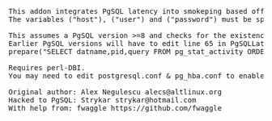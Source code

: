 <pre>
This addon integrates PgSQL latency into smokeping based off https://github.com/alecs/smokeping-plugins
The variables ("host"), ("user") and ("password") must be specified in order for the probe to work.

This assumes a PgSQL version >=8 and checks for the existence of the default db named 'postgres'
Earlier PgSQL versions will have to edit line 65 in PgSQLLatency.pm accordingly:
prepare("SELECT datname,pid,query FROM pg_stat_activity ORDER BY pid;")

Requires perl-DBI.
You may need to edit postgresql.conf & pg_hba.conf to enable access/network connectivity

Original author: Alex Negulescu alecs@altlinux.org
Hacked to PgSQL: Strykar strykar@hotmail.com
With help from: fwaggle https://github.com/fwaggle
</pre>
